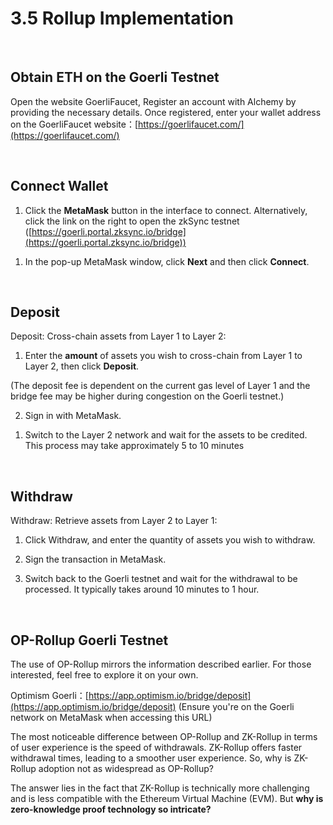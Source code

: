 # 3.5 Rollup Implementation

  <ZksyncSwap />

&nbsp; 

## Obtain ETH on the Goerli Testnet

Open the website GoerliFaucet, Register an account with Alchemy by providing the necessary details. Once registered, enter your wallet address on the GoerliFaucet website：[https://goerlifaucet.com/](https://goerlifaucet.com/)

<MdxImg src="/assets/3.5/3.5.1.1.png" width="1131px" alt="GoerliFaucet.png" />

&nbsp; 

## Connect Wallet

1. Click the **MetaMask** button in the interface to connect. Alternatively, click the link on the right to open the zkSync testnet ([https://goerli.portal.zksync.io/bridge](https://goerli.portal.zksync.io/bridge))

<MdxImg src="/assets/3.5/3.5.2.1.png" width="`630px" alt="Connect Wallet.png" />

1. In the pop-up MetaMask window, click **Next** and then click **Connect**.


<MdxImg src="/assets/3.5/3.5.2.2.png" width="576px" alt="Connect Wallet Next.png" />

&nbsp; 

## Deposit

Deposit: Cross-chain assets from Layer 1 to Layer 2:

1. Enter the **amount** of assets you wish to cross-chain from Layer 1 to Layer 2, then click **Deposit**.

(The deposit fee is dependent on the current gas level of Layer 1 and the bridge fee may be higher during congestion on the Goerli testnet.)

<MdxImg src="/assets/3.5/3.5.3.1.png" width="700px" alt="Deposit.png" />

2. Sign in with MetaMask.

<MdxImg src="/assets/3.5/3.5.3.2.png" width="525px" alt="Metamask Comfirm.png" />

1. Switch to the Layer 2 network and wait for the assets to be credited. This process may take approximately 5 to 10 minutes

<MdxImg src="/assets/3.5/3.5.3.3.png" width="525px" alt="Switch Testnet RPC.png" />

&nbsp; 

## Withdraw

Withdraw: Retrieve assets from Layer 2 to Layer 1:

1. Click Withdraw, and enter the quantity of assets you wish to withdraw.

<MdxImg src="/assets/3.5/3.5.4.1.png" width="700px" alt="Withdraw.png" />

2. Sign the transaction in MetaMask.

<MdxImg src="/assets/3.5/3.5.4.2.png" width="525px" alt="Metamask Comfirm.png" />

3. Switch back to the Goerli testnet and wait for the withdrawal to be processed. It typically takes around 10 minutes to 1 hour.


&nbsp; 
## OP-Rollup Goerli Testnet

The use of OP-Rollup mirrors the information described earlier. For those interested, feel free to explore it on your own.

Optimism Goerli：[https://app.optimism.io/bridge/deposit](https://app.optimism.io/bridge/deposit) (Ensure you're on the Goerli network on MetaMask when accessing this URL)

<MdxImg src="/assets/3.5/3.5.5.1.png" alt="Optimism Testnet.png" />

The most noticeable difference between OP-Rollup and ZK-Rollup in terms of user experience is the speed of withdrawals. ZK-Rollup offers faster withdrawal times, leading to a smoother user experience. So, why is ZK-Rollup adoption not as widespread as OP-Rollup?

The answer lies in the fact that ZK-Rollup is technically more challenging and is less compatible with the Ethereum Virtual Machine (EVM). But **why is zero-knowledge proof technology so intricate?**

<GithubAvatar owner='lxdao-official' repo='myfirstlayer2-frontend' path='mdx/en/3.5-rollup-implementation.md' />

<EditChapter url='https://github.com/lxdao-official/myfirstlayer2-frontend/blob/main/mdx/en/3.5-rollup-implementation.md' />
